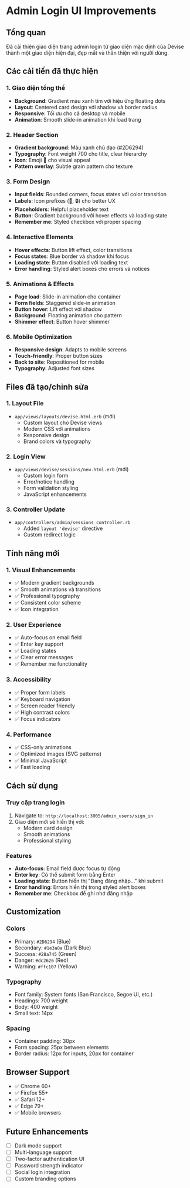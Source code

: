 # Admin Login UI Improvements

## Tổng quan
Đã cải thiện giao diện trang admin login từ giao diện mặc định của Devise thành một giao diện hiện đại, đẹp mắt và thân thiện với người dùng.

## Các cải tiến đã thực hiện

### 1. Giao diện tổng thể
- **Background**: Gradient màu xanh tím với hiệu ứng floating dots
- **Layout**: Centered card design với shadow và border radius
- **Responsive**: Tối ưu cho cả desktop và mobile
- **Animation**: Smooth slide-in animation khi load trang

### 2. Header Section
- **Gradient background**: Màu xanh chủ đạo (#2D6294)
- **Typography**: Font weight 700 cho title, clear hierarchy
- **Icon**: Emoji 🔐 cho visual appeal
- **Pattern overlay**: Subtle grain pattern cho texture

### 3. Form Design
- **Input fields**: Rounded corners, focus states với color transition
- **Labels**: Icon prefixes (📧, 🔒) cho better UX
- **Placeholders**: Helpful placeholder text
- **Button**: Gradient background với hover effects và loading state
- **Remember me**: Styled checkbox với proper spacing

### 4. Interactive Elements
- **Hover effects**: Button lift effect, color transitions
- **Focus states**: Blue border và shadow khi focus
- **Loading state**: Button disabled với loading text
- **Error handling**: Styled alert boxes cho errors và notices

### 5. Animations & Effects
- **Page load**: Slide-in animation cho container
- **Form fields**: Staggered slide-in animation
- **Button hover**: Lift effect với shadow
- **Background**: Floating animation cho pattern
- **Shimmer effect**: Button hover shimmer

### 6. Mobile Optimization
- **Responsive design**: Adapts to mobile screens
- **Touch-friendly**: Proper button sizes
- **Back to site**: Repositioned for mobile
- **Typography**: Adjusted font sizes

## Files đã tạo/chỉnh sửa

### 1. Layout File
- `app/views/layouts/devise.html.erb` (mới)
  - Custom layout cho Devise views
  - Modern CSS với animations
  - Responsive design
  - Brand colors và typography

### 2. Login View
- `app/views/devise/sessions/new.html.erb` (mới)
  - Custom login form
  - Error/notice handling
  - Form validation styling
  - JavaScript enhancements

### 3. Controller Update
- `app/controllers/admin/sessions_controller.rb`
  - Added `layout 'devise'` directive
  - Custom redirect logic

## Tính năng mới

### 1. Visual Enhancements
- ✅ Modern gradient backgrounds
- ✅ Smooth animations và transitions
- ✅ Professional typography
- ✅ Consistent color scheme
- ✅ Icon integration

### 2. User Experience
- ✅ Auto-focus on email field
- ✅ Enter key support
- ✅ Loading states
- ✅ Clear error messages
- ✅ Remember me functionality

### 3. Accessibility
- ✅ Proper form labels
- ✅ Keyboard navigation
- ✅ Screen reader friendly
- ✅ High contrast colors
- ✅ Focus indicators

### 4. Performance
- ✅ CSS-only animations
- ✅ Optimized images (SVG patterns)
- ✅ Minimal JavaScript
- ✅ Fast loading

## Cách sử dụng

### Truy cập trang login
1. Navigate to: `http://localhost:3005/admin_users/sign_in`
2. Giao diện mới sẽ hiển thị với:
   - Modern card design
   - Smooth animations
   - Professional styling

### Features
- **Auto-focus**: Email field được focus tự động
- **Enter key**: Có thể submit form bằng Enter
- **Loading state**: Button hiển thị "Đang đăng nhập..." khi submit
- **Error handling**: Errors hiển thị trong styled alert boxes
- **Remember me**: Checkbox để ghi nhớ đăng nhập

## Customization

### Colors
- Primary: `#2D6294` (Blue)
- Secondary: `#1e3a8a` (Dark Blue)
- Success: `#28a745` (Green)
- Danger: `#dc2626` (Red)
- Warning: `#ffc107` (Yellow)

### Typography
- Font family: System fonts (San Francisco, Segoe UI, etc.)
- Headings: 700 weight
- Body: 400 weight
- Small text: 14px

### Spacing
- Container padding: 30px
- Form spacing: 25px between elements
- Border radius: 12px for inputs, 20px for container

## Browser Support
- ✅ Chrome 60+
- ✅ Firefox 55+
- ✅ Safari 12+
- ✅ Edge 79+
- ✅ Mobile browsers

## Future Enhancements
- [ ] Dark mode support
- [ ] Multi-language support
- [ ] Two-factor authentication UI
- [ ] Password strength indicator
- [ ] Social login integration
- [ ] Custom branding options
